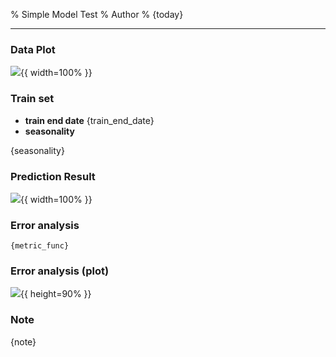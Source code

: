 % Simple Model Test
% Author
% {today}

---

### Data Plot

![]({data_plot}){{ width=100% }}

### Train set

- **train end date** {train_end_date}
- **seasonality**

{seasonality}

### Prediction Result

![]({pred_plot}){{ width=100% }}

### Error analysis

```{{.python}}
{metric_func}
```

### Error analysis (plot)

![]({error_plot}){{ height=90% }}

### Note

{note}
